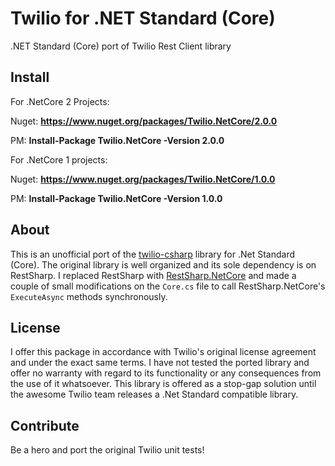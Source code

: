 # Twilio for .NET Standard (Core)
.NET Standard (Core) port of Twilio Rest Client library

## Install
For .NetCore 2 Projects:

Nuget: **https://www.nuget.org/packages/Twilio.NetCore/2.0.0**

PM: **Install-Package Twilio.NetCore -Version 2.0.0**


For .NetCore 1 projects:

Nuget: **https://www.nuget.org/packages/Twilio.NetCore/1.0.0**

PM: **Install-Package Twilio.NetCore -Version 1.0.0**

## About
This is an unofficial port of the [twilio-csharp](https://github.com/twilio/twilio-csharp) library for .Net Standard (Core). The original library is well organized and its sole dependency is on RestSharp. I replaced RestSharp with [RestSharp.NetCore](https://www.nuget.org/packages/RestSharp.NetCore/) and made a couple of small modifications on the `Core.cs` file to call RestSharp.NetCore's `ExecuteAsync` methods synchronously. 

## License
I offer this package in accordance with Twilio's original license agreement and under the exact same terms. I have not tested the ported library and offer no warranty with regard to its functionality or any consequences from the use of it whatsoever. This library is offered as a stop-gap solution until the awesome Twilio team releases a .Net Standard compatible library.

## Contribute
Be a hero and port the original Twilio unit tests!
